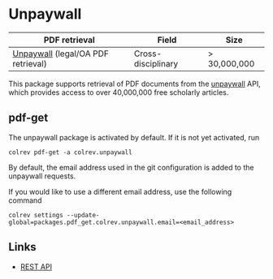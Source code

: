 # Unpaywall

| PDF retrieval                                                | Field              | Size         |
|--------------------------------------------------------------|--------------------|--------------|
| [Unpaywall](https://unpaywall.org/) (legal/OA PDF retrieval) | Cross-disciplinary | > 30,000,000 |

This package supports retrieval of PDF documents from the [unpaywall](https://unpaywall.org/) API, which provides access to over 40,000,000 free scholarly articles.

## pdf-get

<!--
Note: This document is currently under development. It will contain the following elements.

- description
- example
-->

The unpaywall package is activated by default.
If it is not yet activated, run

```
colrev pdf-get -a colrev.unpaywall
```

By default, the email address used in the git configuration is added to the unpaywall requests.

If you would like to use a different email address, use the following command

```
colrev settings --update-global=packages.pdf_get.colrev.unpaywall.email=<email_address>
```

## Links

- [REST API](https://unpaywall.org/products/api)
